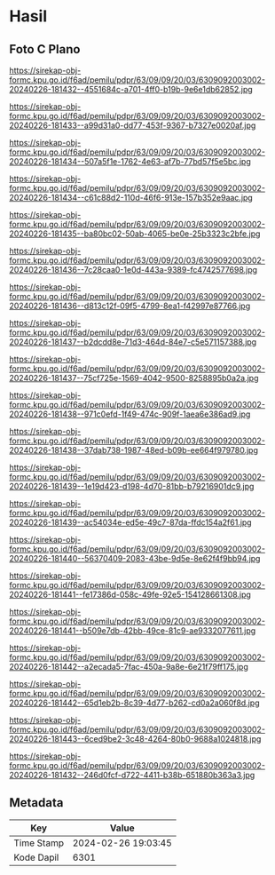 # Hasil

## Foto C Plano

https://sirekap-obj-formc.kpu.go.id/f6ad/pemilu/pdpr/63/09/09/20/03/6309092003002-20240226-181432--4551684c-a701-4ff0-b19b-9e6e1db62852.jpg

https://sirekap-obj-formc.kpu.go.id/f6ad/pemilu/pdpr/63/09/09/20/03/6309092003002-20240226-181433--a99d31a0-dd77-453f-9367-b7327e0020af.jpg

https://sirekap-obj-formc.kpu.go.id/f6ad/pemilu/pdpr/63/09/09/20/03/6309092003002-20240226-181434--507a5f1e-1762-4e63-af7b-77bd57f5e5bc.jpg

https://sirekap-obj-formc.kpu.go.id/f6ad/pemilu/pdpr/63/09/09/20/03/6309092003002-20240226-181434--c61c88d2-110d-46f6-913e-157b352e9aac.jpg

https://sirekap-obj-formc.kpu.go.id/f6ad/pemilu/pdpr/63/09/09/20/03/6309092003002-20240226-181435--ba80bc02-50ab-4065-be0e-25b3323c2bfe.jpg

https://sirekap-obj-formc.kpu.go.id/f6ad/pemilu/pdpr/63/09/09/20/03/6309092003002-20240226-181436--7c28caa0-1e0d-443a-9389-fc4742577698.jpg

https://sirekap-obj-formc.kpu.go.id/f6ad/pemilu/pdpr/63/09/09/20/03/6309092003002-20240226-181436--d813c12f-09f5-4799-8ea1-f42997e87766.jpg

https://sirekap-obj-formc.kpu.go.id/f6ad/pemilu/pdpr/63/09/09/20/03/6309092003002-20240226-181437--b2dcdd8e-71d3-464d-84e7-c5e571157388.jpg

https://sirekap-obj-formc.kpu.go.id/f6ad/pemilu/pdpr/63/09/09/20/03/6309092003002-20240226-181437--75cf725e-1569-4042-9500-8258895b0a2a.jpg

https://sirekap-obj-formc.kpu.go.id/f6ad/pemilu/pdpr/63/09/09/20/03/6309092003002-20240226-181438--971c0efd-1f49-474c-909f-1aea6e386ad9.jpg

https://sirekap-obj-formc.kpu.go.id/f6ad/pemilu/pdpr/63/09/09/20/03/6309092003002-20240226-181438--37dab738-1987-48ed-b09b-ee664f979780.jpg

https://sirekap-obj-formc.kpu.go.id/f6ad/pemilu/pdpr/63/09/09/20/03/6309092003002-20240226-181439--1e19d423-d198-4d70-81bb-b79216901dc9.jpg

https://sirekap-obj-formc.kpu.go.id/f6ad/pemilu/pdpr/63/09/09/20/03/6309092003002-20240226-181439--ac54034e-ed5e-49c7-87da-ffdc154a2f61.jpg

https://sirekap-obj-formc.kpu.go.id/f6ad/pemilu/pdpr/63/09/09/20/03/6309092003002-20240226-181440--56370409-2083-43be-9d5e-8e62f4f9bb94.jpg

https://sirekap-obj-formc.kpu.go.id/f6ad/pemilu/pdpr/63/09/09/20/03/6309092003002-20240226-181441--fe17386d-058c-49fe-92e5-154128661308.jpg

https://sirekap-obj-formc.kpu.go.id/f6ad/pemilu/pdpr/63/09/09/20/03/6309092003002-20240226-181441--b509e7db-42bb-49ce-81c9-ae9332077611.jpg

https://sirekap-obj-formc.kpu.go.id/f6ad/pemilu/pdpr/63/09/09/20/03/6309092003002-20240226-181442--a2ecada5-7fac-450a-9a8e-6e21f79ff175.jpg

https://sirekap-obj-formc.kpu.go.id/f6ad/pemilu/pdpr/63/09/09/20/03/6309092003002-20240226-181442--65d1eb2b-8c39-4d77-b262-cd0a2a060f8d.jpg

https://sirekap-obj-formc.kpu.go.id/f6ad/pemilu/pdpr/63/09/09/20/03/6309092003002-20240226-181443--6ced9be2-3c48-4264-80b0-9688a1024818.jpg

https://sirekap-obj-formc.kpu.go.id/f6ad/pemilu/pdpr/63/09/09/20/03/6309092003002-20240226-181432--246d0fcf-d722-4411-b38b-651880b363a3.jpg


## Metadata

| Key        | Value               |
| ---------- | ------------------- |
| Time Stamp | 2024-02-26 19:03:45 |
| Kode Dapil | 6301                |



